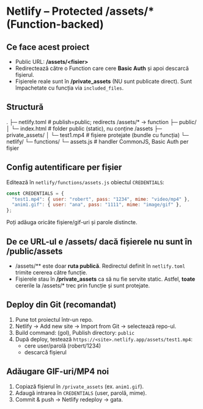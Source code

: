 # Netlify – Protected /assets/* (Function-backed)

## Ce face acest proiect
- Public URL: **/assets/&lt;fisier&gt;**
- Redirectează către o Function care cere **Basic Auth** și apoi descarcă fișierul.
- Fișierele reale sunt în **/private_assets** (NU sunt publicate direct). Sunt împachetate cu funcția via `included_files`.

## Structură
.
├─ netlify.toml                # publish=public; redirects /assets/* -> function
├─ public/
│  └─ index.html               # folder public (static), nu conține /assets
├─ private_assets/
│  └─ test1.mp4                # fișiere protejate (bundle cu funcția)
└─ netlify/
   └─ functions/
      └─ assets.js             # handler CommonJS, Basic Auth per fișier

## Config autentificare per fișier
Editează în `netlify/functions/assets.js` obiectul `CREDENTIALS`:
```js
const CREDENTIALS = {
  "test1.mp4": { user: "robert", pass: "1234", mime: "video/mp4" },
  "anim1.gif": { user: "ana", pass: "1111", mime: "image/gif" },
};
```
Poți adăuga oricâte fișiere/gif-uri și parole distincte.

## De ce URL-ul e /assets/<fisier> dacă fișierele nu sunt în /public/assets
- /assets/** este doar **ruta publică**. Redirectul definit în `netlify.toml` trimite cererea către funcție.
- Fișierele stau în **/private_assets** ca să nu fie servite static. Astfel, **toate** cererile la /assets/* trec prin funcție și sunt protejate.

## Deploy din Git (recomandat)
1) Pune tot proiectul într-un repo.
2) Netlify → Add new site → Import from Git → selectează repo-ul.
3) Build command: (gol), Publish directory: `public`
4) După deploy, testează `https://<site>.netlify.app/assets/test1.mp4`:
   - cere user/parolă (robert/1234)
   - descarcă fișierul

## Adăugare GIF-uri/MP4 noi
1) Copiază fișierul în `/private_assets` (ex. `anim1.gif`).
2) Adaugă intrarea în `CREDENTIALS` (user, parolă, mime).
3) Commit & push → Netlify redeploy → gata.
